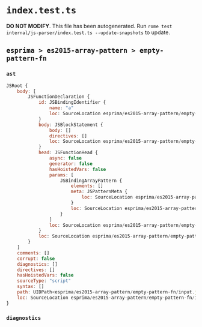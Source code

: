 # `index.test.ts`

**DO NOT MODIFY**. This file has been autogenerated. Run `rome test internal/js-parser/index.test.ts --update-snapshots` to update.

## `esprima > es2015-array-pattern > empty-pattern-fn`

### `ast`

```javascript
JSRoot {
	body: [
		JSFunctionDeclaration {
			id: JSBindingIdentifier {
				name: "a"
				loc: SourceLocation esprima/es2015-array-pattern/empty-pattern-fn/input.js 1:9-1:10 (a)
			}
			body: JSBlockStatement {
				body: []
				directives: []
				loc: SourceLocation esprima/es2015-array-pattern/empty-pattern-fn/input.js 1:15-1:17
			}
			head: JSFunctionHead {
				async: false
				generator: false
				hasHoistedVars: false
				params: [
					JSBindingArrayPattern {
						elements: []
						meta: JSPatternMeta {
							loc: SourceLocation esprima/es2015-array-pattern/empty-pattern-fn/input.js 1:11-1:13
						}
						loc: SourceLocation esprima/es2015-array-pattern/empty-pattern-fn/input.js 1:11-1:13
					}
				]
				loc: SourceLocation esprima/es2015-array-pattern/empty-pattern-fn/input.js 1:10-1:14
			}
			loc: SourceLocation esprima/es2015-array-pattern/empty-pattern-fn/input.js 1:0-1:17
		}
	]
	comments: []
	corrupt: false
	diagnostics: []
	directives: []
	hasHoistedVars: false
	sourceType: "script"
	syntax: []
	path: UIDPath<esprima/es2015-array-pattern/empty-pattern-fn/input.js>
	loc: SourceLocation esprima/es2015-array-pattern/empty-pattern-fn/input.js 1:0-2:0
}
```

### `diagnostics`

```

```
